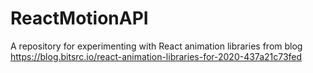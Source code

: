 # ReactMotionAPI

A repository for experimenting with React animation libraries from blog https://blog.bitsrc.io/react-animation-libraries-for-2020-437a21c73fed
